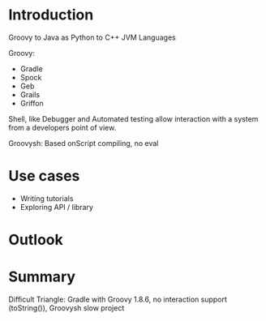 # Introduction

Groovy to Java as Python to C++
JVM Languages

Groovy:
- Gradle
- Spock
- Geb
- Grails
- Griffon

Shell, like Debugger and Automated testing allow interaction with a system from a developers point of view.

Groovysh: Based onScript compiling, no eval 


# Use cases

- Writing tutorials
- Exploring API / library

# Outlook

# Summary

Difficult Triangle: Gradle with Groovy 1.8.6, no interaction support (toString()), Groovysh slow project
